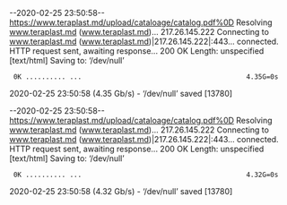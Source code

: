 --2020-02-25 23:50:58--  https://www.teraplast.md/upload/cataloage/catalog.pdf%0D
Resolving www.teraplast.md (www.teraplast.md)... 217.26.145.222
Connecting to www.teraplast.md (www.teraplast.md)|217.26.145.222|:443... connected.
HTTP request sent, awaiting response... 200 OK
Length: unspecified [text/html]
Saving to: ‘/dev/null’

     0K .......... ...                                         4.35G=0s

2020-02-25 23:50:58 (4.35 Gb/s) - ‘/dev/null’ saved [13780]

--2020-02-25 23:50:58--  https://www.teraplast.md/upload/cataloage/catalog.pdf%0D
Resolving www.teraplast.md (www.teraplast.md)... 217.26.145.222
Connecting to www.teraplast.md (www.teraplast.md)|217.26.145.222|:443... connected.
HTTP request sent, awaiting response... 200 OK
Length: unspecified [text/html]
Saving to: ‘/dev/null’

     0K .......... ...                                         4.32G=0s

2020-02-25 23:50:58 (4.32 Gb/s) - ‘/dev/null’ saved [13780]

